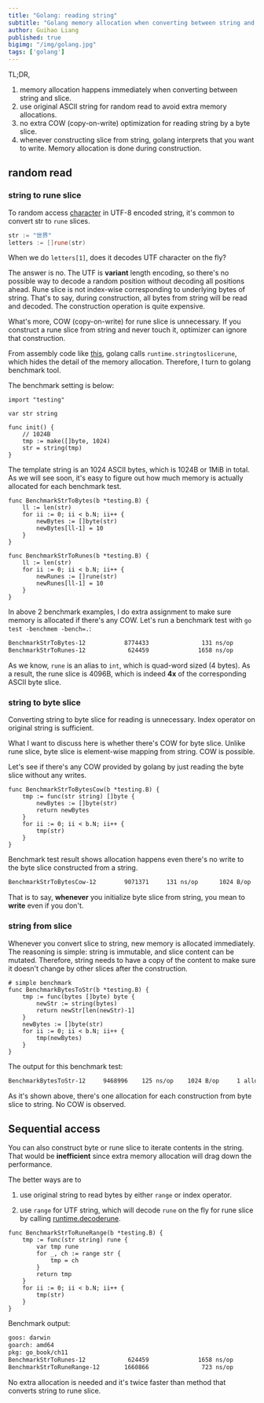 ```yaml
---
title: "Golang: reading string"
subtitle: "Golang memory allocation when converting between string and slice"
author: Guihao Liang
published: true
bigimg: "/img/golang.jpg"
tags: ['golang']
---
```


TL;DR,

1. memory allocation happens immediately when converting between string and slice.
2. use original ASCII string for random read to avoid extra memory allocations.
3. no extra COW (copy-on-write) optimization for reading string by a byte slice.
4. whenever constructing slice from string, golang interprets that you want to write. Memory allocation is done during construction.

## random read

### string to rune slice

To random access [character][char go] in UTF-8 encoded string, it's common to convert str to `rune` slices.

```go
str := "世界"
letters := []rune(str)
```

When we do `letters[1]`, does it decodes UTF character on the fly?

The answer is no. The UTF is **variant** length encoding, so there's no possible way to decode a random position without decoding all positions ahead. Rune slice is not index-wise corresponding to underlying bytes of string. That's to say, during construction, all bytes from string will be read and decoded. The construction operation is quite expensive.

What's more, COW (copy-on-write) for rune slice is unnecessary. If you construct a rune slice from string and never touch it, optimizer can ignore that construction.

From assembly code like [this](https://godbolt.org/z/8bf69o), golang calls `runtime.stringtoslicerune`, which hides the detail of the memory allocation. Therefore, I turn to golang benchmark tool.

The benchmark setting is below:

```golang
import "testing"

var str string

func init() {
    // 1024B
    tmp := make([]byte, 1024)
    str = string(tmp)
}
```

The template string is an 1024 ASCII bytes, which is 1024B or 1MiB in total. As we will see soon, it's easy to figure out how much memory is actually allocated for each benchmark test.

```golang
func BenchmarkStrToBytes(b *testing.B) {
    ll := len(str)
    for ii := 0; ii < b.N; ii++ {
        newBytes := []byte(str)
        newBytes[ll-1] = 10
    }
}

func BenchmarkStrToRunes(b *testing.B) {
    ll := len(str)
    for ii := 0; ii < b.N; ii++ {
        newRunes := []rune(str)
        newRunes[ll-1] = 10
    }
}
```

In above 2 benchmark examples, I do extra assignment to make sure memory is allocated if there's any COW. Let's run a benchmark test with `go test -benchmem -bench=.`:

```bash
BenchmarkStrToBytes-12           8774433               131 ns/op            1024 B/op          1 allocs/op
BenchmarkStrToRunes-12            624459              1658 ns/op            4096 B/op          1 allocs/op
```

As we know, `rune` is an alias to `int`, which is quad-word sized (4 bytes). As a result, the rune slice is 4096B, which is indeed **4x** of the corresponding ASCII byte slice.

### string to byte slice

Converting string to byte slice for reading is unnecessary. Index operator on original string is sufficient.

What I want to discuss here is whether there's COW for byte slice. Unlike rune slice, byte slice is element-wise mapping from string. COW is possible.

Let's see if there's any COW provided by golang by just reading the byte slice without any writes.

```golang
func BenchmarkStrToBytesCow(b *testing.B) {
    tmp := func(str string) []byte {
        newBytes := []byte(str)
        return newBytes
    }
    for ii := 0; ii < b.N; ii++ {
        tmp(str)
    }
}
```

Benchmark test result shows allocation happens even there's no write to the byte slice constructed from a string.

```bash
BenchmarkStrToBytesCow-12        9071371     131 ns/op      1024 B/op     1 allocs/op
```

That is to say, **whenever** you initialize byte slice from string, you mean to **write** even if you don't.

### string from slice

Whenever you convert slice to string, new memory is allocated immediately. The reasoning is simple: string is immutable, and slice content can be mutated. Therefore, string needs to have a copy of the content to make sure it doesn't change by other slices after the construction.

```golang
# simple benchmark
func BenchmarkBytesToStr(b *testing.B) {
    tmp := func(bytes []byte) byte {
        newStr := string(bytes)
        return newStr[len(newStr)-1]
    }
    newBytes := []byte(str)
    for ii := 0; ii < b.N; ii++ {
        tmp(newBytes)
    }
}
```

The output for this benchmark test:

```bash
BenchmarkBytesToStr-12     9468996    125 ns/op    1024 B/op     1 allocs/op
```

As it's shown above, there's one allocation for each construction from byte slice to string. No COW is observed.

## Sequential access

You can also construct byte or rune slice to iterate contents in the string. That would be **inefficient** since extra memory allocation will drag down the performance.

The better ways are to

1. use original string to read bytes by either `range` or index operator.

2. use `range` for UTF string, which will decode `rune` on the fly for rune slice by calling [runtime.decoderune][range rune].

```golang
func BenchmarkStrToRuneRange(b *testing.B) {
    tmp := func(str string) rune {
        var tmp rune
        for _, ch := range str {
            tmp = ch
        }
        return tmp
    }
    for ii := 0; ii < b.N; ii++ {
        tmp(str)
    }
}
```

Benchmark output:

```bash
goos: darwin
goarch: amd64
pkg: go_book/ch11
BenchmarkStrToRunes-12            624459              1658 ns/op            4096 B/op          1 allocs/op
BenchmarkStrToRuneRange-12       1660866               723 ns/op               0 B/op          0 allocs/op
```

No extra allocation is needed and it's twice faster than method that converts string to rune slice.


[range rune]: https://godbolt.org/z/W95ofb
[char go]: https://blog.golang.org/strings